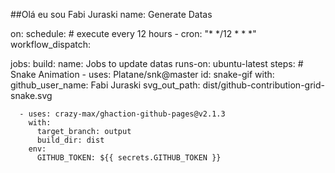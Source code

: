
##Olá eu sou Fabi Juraski
name: Generate Datas

on:
  schedule: # execute every 12 hours
    - cron: "* */12 * * *"
  workflow_dispatch:

jobs:
  build:
    name: Jobs to update datas
    runs-on: ubuntu-latest
    steps:
      # Snake Animation
      - uses: Platane/snk@master
        id: snake-gif
        with:
          github_user_name: Fabi Juraski
          svg_out_path: dist/github-contribution-grid-snake.svg

      - uses: crazy-max/ghaction-github-pages@v2.1.3
        with:
          target_branch: output
          build_dir: dist
        env:
          GITHUB_TOKEN: ${{ secrets.GITHUB_TOKEN }}
<!--
**Fabijuraski/Fabijuraski** is a ✨ _special_ ✨ repository because its `README.md` (this file) appears on your GitHub profile.

- 🔭 Eu estou trabalhando com front-end
- 🌱 Estou aprendendo python, sql

